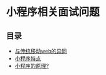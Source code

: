# 小程序相关面试问题


## 目录
* [与传统移动web的异同](./differentweb.md)
* [小程序特点](./feature.md)
* [小程序的原理?](./principle.md)